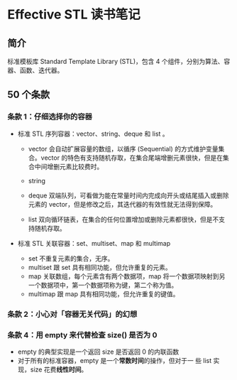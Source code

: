 # Effective STL 读书笔记

## 简介

标准模板库 Standard Template Library (STL)，包含 4 个组件，分别为算法、容器、函数、迭代器。

## 50 个条款

### 条款 1：仔细选择你的容器

- 标准 STL 序列容器：vector、string、deque 和 list 。

  - vector 会自动扩展容量的数组，以循序 (Sequential) 的方式维护变量集合。vector 的特色有支持随机存取，在集合尾端增删元素很快，但是在集合中间增删元素比较费时。
  - string
  - deque 双端队列，可看做为能在常量时间内完成向开头或结尾插入或删除元素的 vector，但是修改之后，其迭代器的有效性就无法得到保障。

  - list 双向循环链表，在集合的任何位置增加或删除元素都很快，但是不支持随机存取。

- 标准 STL 关联容器：set、multiset、map 和 multimap
  - set 不重复元素的集合，无序。
  - multiset 跟 set 具有相同功能，但允许重复的元素。
  - map 关联数组，每个元素含有两个数据项，map 将一个数据项映射到另一个数据项中，第一个数据项称为键，第二个称为值。
  - multimap 跟 map 具有相同功能，但允许重复的键值。

### 条款 2：小心对「容器无关代码」的幻想

### 条款 4：用 empty 来代替检查 size() 是否为 0

- empty 的典型实现是一个返回 size 是否返回 0 的内联函数
- 对于所有的标准容器，empty 是一个**常数时间**的操作，但对于一
  些 list 实现，size 花费**线性时间**。
